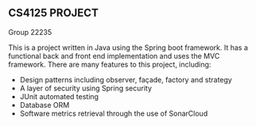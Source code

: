 ## CS4125 PROJECT
Group 22235

This is a project written in Java using the Spring boot framework. It has a functional back and front end implementation and uses the MVC framework. There are many features to this project, including: 
- Design patterns including observer, façade, factory and strategy
- A layer of security using Spring security
- JUnit automated testing 
- Database ORM
- Software metrics retrieval through the use of SonarCloud
